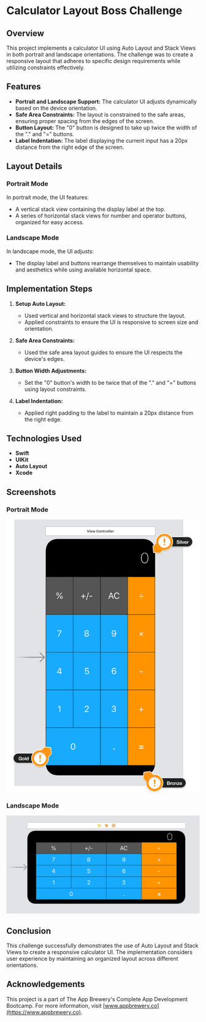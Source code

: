 # Calculator Layout Boss Challenge

## Overview

This project implements a calculator UI using Auto Layout and Stack Views in both portrait and landscape orientations. The challenge was to create a responsive layout that adheres to specific design requirements while utilizing constraints effectively.

## Features

- **Portrait and Landscape Support:** The calculator UI adjusts dynamically based on the device orientation.
- **Safe Area Constraints:** The layout is constrained to the safe areas, ensuring proper spacing from the edges of the screen.
- **Button Layout:** The "0" button is designed to take up twice the width of the "." and "=" buttons.
- **Label Indentation:** The label displaying the current input has a 20px distance from the right edge of the screen.

## Layout Details

### Portrait Mode

In portrait mode, the UI features:
- A vertical stack view containing the display label at the top.
- A series of horizontal stack views for number and operator buttons, organized for easy access.

### Landscape Mode

In landscape mode, the UI adjusts:
- The display label and buttons rearrange themselves to maintain usability and aesthetics while using available horizontal space.

## Implementation Steps

1. **Setup Auto Layout:**
   - Used vertical and horizontal stack views to structure the layout.
   - Applied constraints to ensure the UI is responsive to screen size and orientation.

2. **Safe Area Constraints:**
   - Used the safe area layout guides to ensure the UI respects the device's edges.

3. **Button Width Adjustments:**
   - Set the "0" button's width to be twice that of the "." and "=" buttons using layout constraints.

4. **Label Indentation:**
   - Applied right padding to the label to maintain a 20px distance from the right edge.

## Technologies Used

- **Swift**
- **UIKit**
- **Auto Layout**
- **Xcode**

## Screenshots

### Portrait Mode

![Portrait](Documentation/Portrait.png)

### Landscape Mode

![Landscape](Documentation/Landscape.png)

## Conclusion

This challenge successfully demonstrates the use of Auto Layout and Stack Views to create a responsive calculator UI. The implementation considers user experience by maintaining an organized layout across different orientations. 

## Acknowledgements

This project is a part of The App Brewery's Complete App Development Bootcamp. For more information, visit [www.appbrewery.co](https://www.appbrewery.co).
